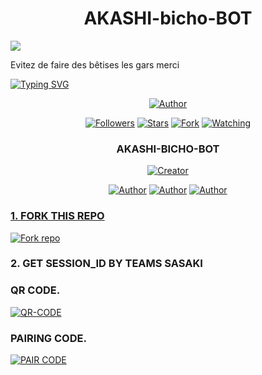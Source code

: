 <h1 align="center"> AKASHI-bicho-BOT </h1> 

<a><img src='https://i.imgur.com/gY5LVek.gif'/></a>

<p>Evitez de faire des bêtises les gars merci</p>

<a href="https://git.io/typing-svg"><img src="https://readme-typing-svg.demolab.com?font=Black+Ops+One&size=50&pause=1000&color=1BAFBAFF&center=true&width=910&height=100&lines=THANKS FOR CHOOSING+AKASHI-bicho-BOT;MULTI+DEVICE+WHATSAPP+BOT;CREATED+BY+ARTHUR&AKASHI" alt="Typing SVG" /></a>

  
<p align="center">
<a href="https://github.com/AKASHI-SASAKI"><img title="Author" src="https://img.shields.io/badge/SASAKI Bot-black?style=for-the-badge&logo=whatsApp"></a>
<p/>
<p align="center">
<a href="https://github.com/AKASHI-SASAKI?tab=followers"><img title="Followers" src="https://img.shields.io/github/followers/AKASHI-SASAKI?label=Followers&style=social"></a>
<a href="https://github.com/AKASHI-SASAKI/AKASHI-bicho-BOT-SPEED/stargazers/"><img title="Stars" src="https://img.shields.io/github/stars/AKASHI-SASAKI/AKASHI-bicho-BOT?&style=social"></a>
<a href="https://github.com/AKASHI-SASAKI/AKASHI-bicho-BOT/network/members"><img title="Fork" src="https://img.shields.io/github/forks/AKASHI-SASAKI/AKASHI-bicho-BOT?style=social"></a>
<a href="https://github.com/AKASHI-SASAKI/AKASHI-bicho-BOT/watchers"><img title="Watching" src="https://img.shields.io/github/watchers/AKASHI-SASAKI/AKASHI-bicho-BOT ?label=Watching&style=social"></a>
</p>

<h3 align="center">AKASHI-BICHO-BOT</h3>
<p align="center">
<a href="#"><img title="Creator" src="https://img.shields.io/badge/Creator-AKASHI&ARTHUR_SASAKI-red.svg?style=for-the-badge&logo=github"></a>
</a>
</p>
<p align="center">
<a href="https://github.com/AKASHI-SASAKI"><img title="Author" src="https://img.shields.io/badge/AKASHI-bicho-BOT-black?style=for-the-badge&logo=Github"></a> <a href="https://chat.whatsapp.com/IdB2EfQiNlKBekQrigN9m9"><img title="Author" src="https://img.shields.io/badge/CHANNEL-black?style=for-the-badge&logo=whatsapp"></a> <a href="https://wa.me/242067274660"><img title="Author" src="https://img.shields.io/badge/CHAT US-black?style=for-the-badge&logo=whatsapp">
<p/>
  
### 1. FORK THIS REPO

<a href='https://github.com/AKASHI-SASAKI/AKASHI-bicho-BOT/fork' target="_blank"><img alt='Fork repo' src='https://img.shields.io/badge/Fork This Repo-blue?style=for-the-badge&logo=git&logoColor=white'/></a>
<p align="center">

### 2. GET SESSION_ID BY TEAMS SASAKI

### QR CODE.
<a href='https://web-qr-64jj.onrender.com/' target="_blank"><img alt='QR-CODE' src='https://img.shields.io/badge/QR-CODE-Purple?style=for-the-badge&logo=git&logoColor=purple'/></a>
<p align="center">

### PAIRING CODE.
<a href='https://sasaki-md-v2-paire-87pj.onrender.com/' target="_blank"><img alt='PAIR CODE' src='https://img.shields.io/badge/PAIRING-CODE-Red?style=for-the-badge&logo=git&logoColor=white'/></a>
<p align="center">
